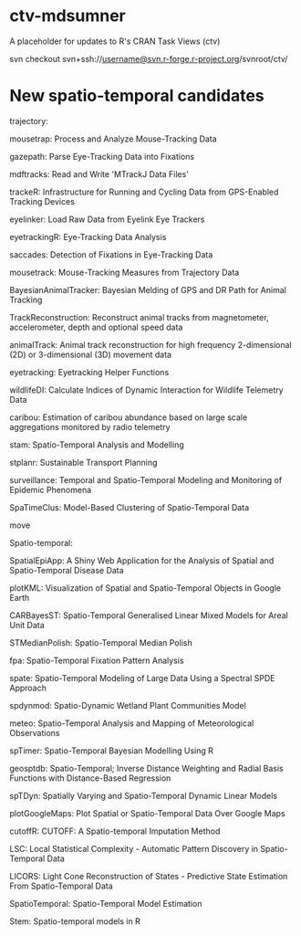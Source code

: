 # ctv-mdsumner
A placeholder for updates to R's CRAN Task Views (ctv)

svn checkout svn+ssh://username@svn.r-forge.r-project.org/svnroot/ctv/


# New spatio-temporal candidates


trajectory: 


mousetrap: Process and Analyze Mouse-Tracking Data

gazepath: Parse Eye-Tracking Data into Fixations

mdftracks: Read and Write 'MTrackJ Data Files'

trackeR: Infrastructure for Running and Cycling Data from GPS-Enabled Tracking Devices

eyelinker: Load Raw Data from Eyelink Eye Trackers

eyetrackingR: Eye-Tracking Data Analysis

saccades: Detection of Fixations in Eye-Tracking Data

mousetrack: Mouse-Tracking Measures from Trajectory Data

BayesianAnimalTracker: Bayesian Melding of GPS and DR Path for Animal Tracking

TrackReconstruction: Reconstruct animal tracks from magnetometer, accelerometer, depth and optional speed data

animalTrack: Animal track reconstruction for high frequency 2-dimensional (2D) or 3-dimensional (3D) movement data

eyetracking: Eyetracking Helper Functions

wildlifeDI: Calculate Indices of Dynamic Interaction for Wildlife Telemetry Data

caribou: Estimation of caribou abundance based on large scale aggregations monitored by radio telemetry

stam: Spatio-Temporal Analysis and Modelling

stplanr: Sustainable Transport Planning

surveillance: Temporal and Spatio-Temporal Modeling and Monitoring of Epidemic Phenomena

SpaTimeClus: Model-Based Clustering of Spatio-Temporal Data




move



Spatio-temporal: 


SpatialEpiApp: A Shiny Web Application for the Analysis of Spatial and Spatio-Temporal Disease Data

plotKML: Visualization of Spatial and Spatio-Temporal Objects in Google Earth

CARBayesST: Spatio-Temporal Generalised Linear Mixed Models for Areal Unit Data

STMedianPolish: Spatio-Temporal Median Polish

fpa: Spatio-Temporal Fixation Pattern Analysis

spate: Spatio-Temporal Modeling of Large Data Using a Spectral SPDE Approach

spdynmod: Spatio-Dynamic Wetland Plant Communities Model

meteo: Spatio-Temporal Analysis and Mapping of Meteorological Observations

spTimer: Spatio-Temporal Bayesian Modelling Using R

geosptdb: Spatio-Temporal; Inverse Distance Weighting and Radial Basis Functions with Distance-Based Regression

spTDyn: Spatially Varying and Spatio-Temporal Dynamic Linear Models

plotGoogleMaps: Plot Spatial or Spatio-Temporal Data Over Google Maps

cutoffR: CUTOFF: A Spatio-temporal Imputation Method

LSC: Local Statistical Complexity - Automatic Pattern Discovery in Spatio-Temporal Data

LICORS: Light Cone Reconstruction of States - Predictive State Estimation From Spatio-Temporal Data

SpatioTemporal: Spatio-Temporal Model Estimation

Stem: Spatio-temporal models in R

